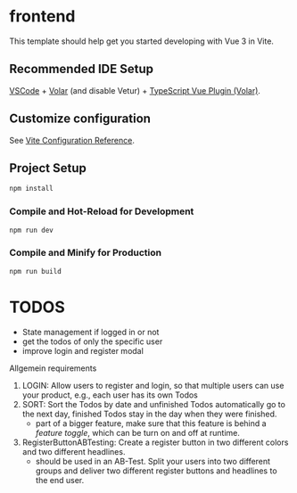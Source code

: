 # frontend

This template should help get you started developing with Vue 3 in Vite.

## Recommended IDE Setup

[VSCode](https://code.visualstudio.com/) + [Volar](https://marketplace.visualstudio.com/items?itemName=Vue.volar) (and disable Vetur) + [TypeScript Vue Plugin (Volar)](https://marketplace.visualstudio.com/items?itemName=Vue.vscode-typescript-vue-plugin).

## Customize configuration

See [Vite Configuration Reference](https://vitejs.dev/config/).

## Project Setup

```sh
npm install
```

### Compile and Hot-Reload for Development

```sh
npm run dev
```

### Compile and Minify for Production

```sh
npm run build
```



# TODOS
- State management if logged in or not
- get the todos of only the specific user
- improve login and register modal

Allgemein requirements
1. LOGIN: Allow users to register and login, so that multiple users can use your
product, e.g., each user has its own Todos
2. SORT: Sort the Todos by date and unfinished Todos automatically go to the
next day, finished Todos stay in the day when they were finished.
    - part of a bigger feature, make sure that this feature is behind a *feature toggle*, which can be turn on and off at runtime.
3. RegisterButtonABTesting: Create a register button in two different colors and two different
headlines.
    - should be used in an AB-Test. Split your users into two
different groups and deliver two different register buttons and headlines to
the end user.